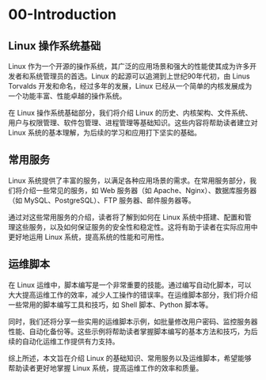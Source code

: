# 00-Introduction

## Linux 操作系统基础

Linux 作为一个开源的操作系统，其广泛的应用场景和强大的性能使其成为许多开发者和系统管理员的首选。Linux 的起源可以追溯到上世纪90年代初，由 Linus Torvalds 开发和命名，经过多年的发展，Linux 已经从一个简单的内核发展成为一个功能丰富、性能卓越的操作系统。

在 Linux 操作系统基础部分，我们将介绍 Linux 的历史、内核架构、文件系统、用户与权限管理、软件包管理、进程管理等基础知识。这些内容将帮助读者建立对 Linux 系统的基本理解，为后续的学习和应用打下坚实的基础。

## 常用服务

Linux 系统提供了丰富的服务，以满足各种应用场景的需求。在常用服务部分，我们将介绍一些常见的服务，如 Web 服务器（如 Apache、Nginx）、数据库服务器（如 MySQL、PostgreSQL）、FTP 服务器、邮件服务器等。

通过对这些常用服务的介绍，读者将了解到如何在 Linux 系统中搭建、配置和管理这些服务，以及如何保证服务的安全性和稳定性。这将有助于读者在实际应用中更好地运用 Linux 系统，提高系统的性能和可用性。

## 运维脚本

在 Linux 运维中，脚本编写是一个非常重要的技能。通过编写自动化脚本，可以大大提高运维工作的效率，减少人工操作的错误率。在运维脚本部分，我们将介绍一些常用的脚本编写工具和技巧，如 Shell 脚本、Python 脚本等。

同时，我们还将分享一些实用的运维脚本示例，如批量修改用户密码、监控服务器性能、自动化备份等。这些示例将帮助读者掌握脚本编写的基本方法和技巧，为后续的自动化运维工作提供有力支持。

综上所述，本文旨在介绍 Linux 的基础知识、常用服务以及运维脚本，希望能够帮助读者更好地掌握 Linux 系统，提高运维工作的效率和质量。